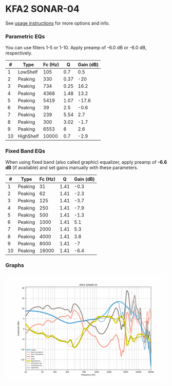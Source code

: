 # KFA2 SONAR-04
See [usage instructions](https://github.com/jaakkopasanen/AutoEq#usage) for more options and info.

### Parametric EQs
You can use filters 1-5 or 1-10. Apply preamp of -6.0 dB or -6.0 dB, respectively.

|   # | Type      |   Fc (Hz) |    Q |   Gain (dB) |
|-----|-----------|-----------|------|-------------|
|   1 | LowShelf  |       105 | 0.7  |         0.5 |
|   2 | Peaking   |       330 | 0.37 |       -20   |
|   3 | Peaking   |       734 | 0.25 |        16.2 |
|   4 | Peaking   |      4368 | 1.48 |        13.2 |
|   5 | Peaking   |      5419 | 1.07 |       -17.6 |
|   6 | Peaking   |        39 | 2.5  |        -0.6 |
|   7 | Peaking   |       239 | 5.54 |         2.7 |
|   8 | Peaking   |       300 | 3.02 |        -1.7 |
|   9 | Peaking   |      6553 | 6    |         2.6 |
|  10 | HighShelf |     10000 | 0.7  |        -2.9 |

### Fixed Band EQs
When using fixed band (also called graphic) equalizer, apply preamp of **-6.6 dB** (if available) and set gains manually with these parameters.

|   # | Type    |   Fc (Hz) |    Q |   Gain (dB) |
|-----|---------|-----------|------|-------------|
|   1 | Peaking |        31 | 1.41 |        -0.3 |
|   2 | Peaking |        62 | 1.41 |        -2.3 |
|   3 | Peaking |       125 | 1.41 |        -3.7 |
|   4 | Peaking |       250 | 1.41 |        -7.9 |
|   5 | Peaking |       500 | 1.41 |        -1.3 |
|   6 | Peaking |      1000 | 1.41 |         5.1 |
|   7 | Peaking |      2000 | 1.41 |         5.3 |
|   8 | Peaking |      4000 | 1.41 |         3.8 |
|   9 | Peaking |      8000 | 1.41 |        -7   |
|  10 | Peaking |     16000 | 1.41 |        -6.4 |

### Graphs
![](./KFA2%20SONAR-04.png)
